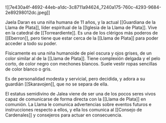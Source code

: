 ![[7e430a4f-4692-44eb-a1dc-3c8711a94624_7240a175-760c-4293-9684-2e89298012dc.jpeg]]

Jaela Daran es una niña humana de 11 años, y la actual [[Guardiana de la Llama de Plata]], líder espiritual de la [[Iglesia de la Llama de Plata]]. Vive en la catedral de [[Torreardiente]]. Es una de los clérigos más poderos de [[Eberron]], pero tiene que estar cerca de la [[Llama de Plata]] para poder acceder a todo su poder.

Físicamente es una niña humanoide de piel oscura y ojos grises, de un color similar al de la [[Llama de Plata]]. Tiene complexión delgada y el pelo corto, de color negro con mechones blancos. Suele vestir ropas sencillas de color blanco o gris.

Es de personalidad modesta y servicial, pero decidida, y adora a su guardián [[Skaravojen]], que no se separa de ella.

El estatus semidivino de Jalea viene de ser una de los pocos seres vivos capaz de comunicarse de forma directa con la [[Llama de Plata]] en comunión. La Llama le comunica advertencias sobre eventos futuros e instrucciones respecto a ellos, y ella los comunica al [[Consejo de Cardenales]] y consejeros para actuar en consecuencia.